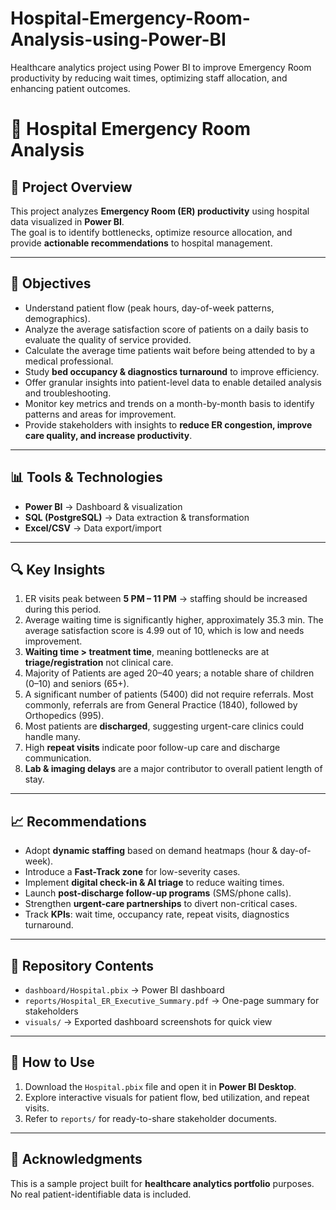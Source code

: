 # Hospital-Emergency-Room-Analysis-using-Power-BI
Healthcare analytics project using Power BI to improve Emergency Room productivity by reducing wait times, optimizing staff allocation, and enhancing patient outcomes.
# 🏥 Hospital Emergency Room Analysis

## 📌 Project Overview
This project analyzes **Emergency Room (ER) productivity** using hospital data visualized in **Power BI**.  
The goal is to identify bottlenecks, optimize resource allocation, and provide **actionable recommendations** to hospital management.

---

## 🎯 Objectives
- Understand patient flow (peak hours, day-of-week patterns, demographics).
- Analyze the average satisfaction score of patients on a daily basis to evaluate the quality of service provided.
- Calculate the average time patients wait before being attended to by a medical professional.
- Study **bed occupancy & diagnostics turnaround** to improve efficiency.
- Offer granular insights into patient-level data to enable detailed analysis and troubleshooting.
- Monitor key metrics and trends on a month-by-month basis to identify patterns and areas for improvement.
- Provide stakeholders with insights to **reduce ER congestion, improve care quality, and increase productivity**.

---

## 📊 Tools & Technologies
- **Power BI** → Dashboard & visualization  
- **SQL (PostgreSQL)** → Data extraction & transformation   
- **Excel/CSV** → Data export/import  

---

## 🔍 Key Insights
1. ER visits peak between **5 PM – 11 PM** → staffing should be increased during this period.
2. Average waiting time is significantly higher, approximately 35.3 min. The average satisfaction score is 4.99 out of 10, which is low and needs improvement.
3. **Waiting time > treatment time**, meaning bottlenecks are at **triage/registration** not clinical care.  
4. Majority of Patients are aged 20–40 years; a notable share of children (0–10) and seniors (65+).
5. A significant number of patients (5400) did not require referrals. Most commonly, referrals are from General Practice (1840), followed by Orthopedics (995). 
6. Most patients are **discharged**, suggesting urgent-care clinics could handle many.  
7. High **repeat visits** indicate poor follow-up care and discharge communication.  
8. **Lab & imaging delays** are a major contributor to overall patient length of stay.  

---

## 📈 Recommendations
- Adopt **dynamic staffing** based on demand heatmaps (hour & day-of-week).  
- Introduce a **Fast-Track zone** for low-severity cases.  
- Implement **digital check-in & AI triage** to reduce waiting times.  
- Launch **post-discharge follow-up programs** (SMS/phone calls).  
- Strengthen **urgent-care partnerships** to divert non-critical cases.  
- Track **KPIs**: wait time, occupancy rate, repeat visits, diagnostics turnaround.  

---

## 📂 Repository Contents
- `dashboard/Hospital.pbix` → Power BI dashboard  
- `reports/Hospital_ER_Executive_Summary.pdf` → One-page summary for stakeholders  
- `visuals/` → Exported dashboard screenshots for quick view  

---

## 📌 How to Use
1. Download the `Hospital.pbix` file and open it in **Power BI Desktop**.  
2. Explore interactive visuals for patient flow, bed utilization, and repeat visits.  
3. Refer to `reports/` for ready-to-share stakeholder documents.  

---

## 🙌 Acknowledgments
This is a sample project built for **healthcare analytics portfolio** purposes.  
No real patient-identifiable data is included.
